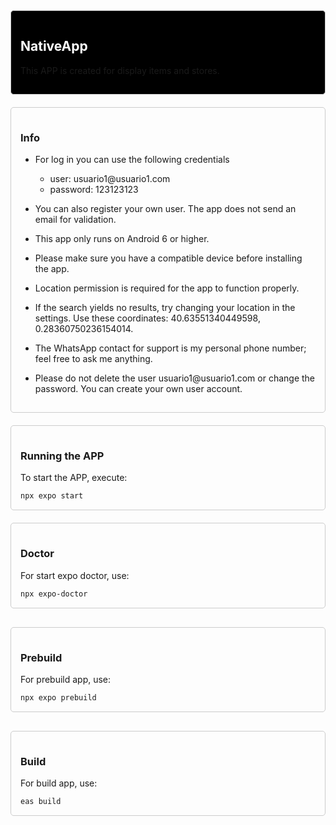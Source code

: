 <div style="background-color: black; border: 1px solid #cccccc; padding: 15px; border-radius: 5px;">
    <h2 style="color: white;">NativeApp</h2>
    <p>This APP is created for display items and stores.</p>
</div>

<div style="margin-top: 20px; border: 1px solid #cccccc; padding: 15px; border-radius: 5px;">
    <h3>Info</h3>
<ul>
        <li><p>For log in you can use the following credentials</p><ul>
        <li>user: usuario1@usuario1.com</li>
        <li>password: 123123123</li>
</ul>
</li>
        <li><p>You can also register your own user. The app does not send an email for validation.</p></li>
        <li><p>This app only runs on Android 6 or higher.</p></li>
        <li><p>Please make sure you have a compatible device before installing the app.</p></li>
        <li><p>Location permission is required for the app to function properly.</p></li>
        <li><p>If the search yields no results, try changing your location in the settings. Use these coordinates: 40.63551340449598, 0.28360750236154014.</p></li>
        <li><p>The WhatsApp contact for support is my personal phone number; feel free to ask me anything.</p></li>
        <li><p>Please do not delete the user usuario1@usuario1.com or change the password. You can create your own user account.</p></li>
    </ul>
</div>

<div style="margin-top: 20px; border: 1px solid #cccccc; padding: 15px; border-radius: 5px;">
    <h3>Running the APP</h3>
    <p>To start the APP, execute:</p>
    <code>npx expo start</code>
</div>

<div style="margin-top: 20px; margin-bottom: 30px; border: 1px solid #cccccc; padding: 15px; border-radius: 5px;">
    <h3>Doctor</h3>
    <p>For start expo doctor, use:</p>
    <code>npx expo-doctor</code>
</div>

<div style="margin-top: 20px; margin-bottom: 30px; border: 1px solid #cccccc; padding: 15px; border-radius: 5px;">
    <h3>Prebuild</h3>
    <p>For prebuild app, use:</p>
    <code>npx expo prebuild</code>
</div>

<div style="margin-top: 20px; margin-bottom: 30px; border: 1px solid #cccccc; padding: 15px; border-radius: 5px;">
    <h3>Build</h3>
    <p>For build app, use:</p>
    <code>eas build</code>
</div>

